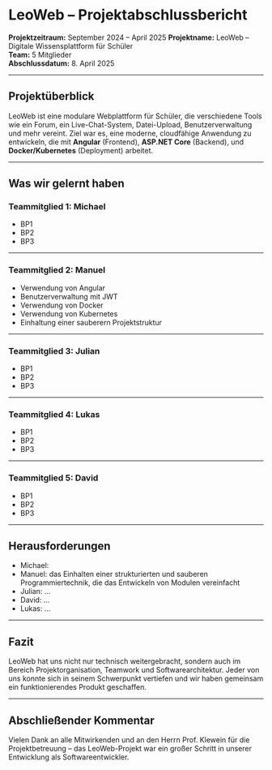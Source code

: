 # LeoWeb – Projektabschlussbericht

**Projektzeitraum:** September 2024 – April 2025 
**Projektname:** LeoWeb – Digitale Wissensplattform für Schüler  
**Team:** 5 Mitglieder  
**Abschlussdatum:** 8. April 2025

---

## Projektüberblick

LeoWeb ist eine modulare Webplattform für Schüler, die verschiedene Tools wie ein Forum, ein Live-Chat-System, Datei-Upload, Benutzerverwaltung und mehr vereint. Ziel war es, eine moderne, cloudfähige Anwendung zu entwickeln, die mit **Angular** (Frontend), **ASP.NET Core** (Backend), und **Docker/Kubernetes** (Deployment) arbeitet.

---

## Was wir gelernt haben

### Teammitglied 1: Michael

- BP1
- BP2
- BP3

---

### Teammitglied 2: Manuel

- Verwendung von Angular
- Benutzerverwaltung mit JWT 
- Verwendung von Docker
- Verwendung von Kubernetes
- Einhaltung einer sauberern Projektstruktur

---

### Teammitglied 3: Julian

- BP1
- BP2
- BP3

---

### Teammitglied 4: Lukas

- BP1
- BP2
- BP3

---

### Teammitglied 5: David

- BP1
- BP2
- BP3

---

## Herausforderungen

- Michael:  
- Manuel: das Einhalten einer strukturierten und sauberen Programmiertechnik, die das Entwickeln
          von Modulen vereinfacht
- Julian: ...
- David: ...
- Lukas: ...

---

## Fazit

LeoWeb hat uns nicht nur technisch weitergebracht, sondern auch im Bereich Projektorganisation, Teamwork und Softwarearchitektur. Jeder von uns konnte sich in seinem Schwerpunkt vertiefen und wir haben gemeinsam ein funktionierendes Produkt geschaffen.

---

## Abschließender Kommentar

Vielen Dank an alle Mitwirkenden und an den Herrn Prof. Klewein für die Projektbetreuung – das LeoWeb-Projekt war ein großer Schritt in unserer Entwicklung als Softwareentwickler.

